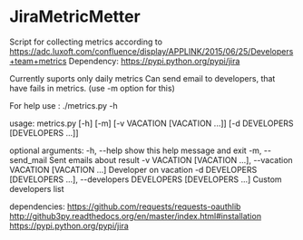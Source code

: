 # JiraMetricMetter
Script for collecting metrics according to https://adc.luxoft.com/confluence/display/APPLINK/2015/06/25/Developers+team+metrics
Dependency:
https://pypi.python.org/pypi/jira

Currently suports only daily metrics
Can send email to developers, that have fails in metrics. (use -m option for this)


For help use :
./metrics.py -h

usage: metrics.py [-h] [-m] [-v VACATION [VACATION ...]]
                  [-d DEVELOPERS [DEVELOPERS ...]]

optional arguments:
  -h, --help            show this help message and exit
  -m, --send_mail       Sent emails about result
  -v VACATION [VACATION ...], --vacation VACATION [VACATION ...]
                        Developer on vacation
  -d DEVELOPERS [DEVELOPERS ...], --developers DEVELOPERS [DEVELOPERS ...]
                        Custom developers list



dependencies:
https://github.com/requests/requests-oauthlib
http://github3py.readthedocs.org/en/master/index.html#installation
https://pypi.python.org/pypi/jira

